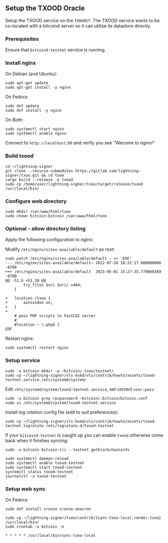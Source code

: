 ## Setup the TXOOD Oracle

Setup the TXOOD service on the `TXOHOST`.  The TXOOD service wants to
be co-located with a bitcoind server so it can utilize its datastore
directly.

### Prerequisites

Ensure that `bitcoind-testnet` service is running.


### Install nginx

On Debian (and Ubuntu):
```
sudo apt-get update
sudo apt-get install -y nginx
```

On Fedora:
```
sudo dnf update
sudo dnf install -y nginx
```

On Both:
```
sudo systemctl start nginx
sudo systemctl enable nginx
```

Connect to `http://localhost:80` and verify you see "Wecome to nginx!"

### Build txood

```
cd ~/lightning-signer
git clone --recurse-submodules https://gitlab.com/lightning-signer/txoo.git && cd txoo
cargo build --release -p txood
sudo cp /home/user/lightning-signer/txoo/target/release/txood /usr/local/bin/
```

### Configure web directory

```shell
sudo mkdir /var/www/html/txoo
sudo chown bitcoin:bitcoin /var/www/html/txoo
```

### Optional - allow directory listing

Apply the following configuration to nginx:

Modify `/etc/nginx/sites-available/default` as root:
```
sudo patch /etc/nginx/sites-available/default - << 'EOF'
--- /etc/nginx/sites-available/default~	2022-07-26 18:32:17.000000000 -0700
+++ /etc/nginx/sites-available/default	2023-05-01 15:27:35.779068369 -0700
@@ -51,6 +51,10 @@
 		try_files $uri $uri/ =404;
 	}
 
+	location /txoo {
+		autoindex on;
+	}
+
 	# pass PHP scripts to FastCGI server
 	#
 	#location ~ \.php$ {
EOF
```

Restart nginx:
```
sudo systemctl restart nginx
```

### Setup service

```shell
sudo -u bitcoin mkdir -p ~bitcoin/.txoo/testnet/
sudo cp ~/lightning-signer/vls-hsmd/vls/contrib/howto/assets/txood-testnet.service /etc/systemd/system/
```

Edit `/etc/systemd/system/txood-testnet.service`, set correct `user:pass`:
```
sudo -u bitcoin grep rpcpassword ~bitcoin/.bitcoin/bitcoin.conf
sudo vi /etc/systemd/system/txood-testnet.service
```

Install log rotation config file (edit to suit preferences):
```
sudo cp ~/lightning-signer/vls-hsmd/vls/contrib/howto/assets/txood-testnet.logrotate /etc/logrotate.d/txood-testnet
```

If your `bitcoind-testnet` is caught up you can enable `txood`
otherwise come back when it finishes syncing:
```
sudo -u bitcoin bitcoin-cli --testnet getblockchaininfo
```

```
sudo systemctl daemon-reload
sudo systemctl enable txood-testnet
sudo systemctl start txood-testnet
systemctl status txood-testnet
journalctl -u txood-testnet
```

### Setup web sync

On Fedora:
```
sudo dnf install cronie cronie-anacron
```

```shell
sudo cp ~/lightning-signer/txoo/contrib/{sync-txoo-local,render-txoo} /usr/local/bin/
sudo crontab -u bitcoin -e
```

```
* * * * * /usr/local/bin/sync-txoo-local
```
